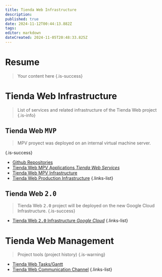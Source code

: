 ```yaml
---
title: Tienda Web Infrastructure
description: 
published: true
date: 2024-11-12T00:44:13.882Z
tags: 
editor: markdown
dateCreated: 2024-11-05T20:48:33.825Z
---
```


# Resume
> Your content here
{.is-success}


# Tienda Web Infrastructure

> List of services and related infrastructure of the Tienda Web project
{.is-info}

## Tienda Web <kbd>MVP</kbd>

> MPV proyect was deployed on an internal virtual machine server.
> 
{.is-success}

- [Github Repositories](repositories)
- [Tienda Web MPV Applications *Tienda Web Services*](/infrastructure/applications/tienda-web-applications)
- [Tienda Web MPV Infrastructure](/infrastructure/Tienda-Web)
- [Tienda Web Production Infrastructure](/infrastructure/Tienda-Web-production)
{.links-list}

## Tienda Web <kbd>2.0</kbd>

> Tienda Web <kbd>2.0</kbd> project will be deployed on the new Google Cloud Infrastructure.
{.is-success}

- [Tienda Web <kbd>2.0</kbd> Infrastructure *Google Cloud*](/infrastructure/Tienda-Web-production)
{.links-list}

# Tienda Web Management

> Project tools (project history)
{.is-warning}

- [Tienda Web Tasks/Gantt](https://proyectos.cenabast.cl/projects/1/easy_gantt)
- [Tienda Web Communication Channel]()
{.links-list}
